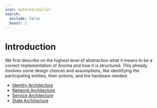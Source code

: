 ```yaml
---
icon: material/pillar
search:
  exclude: false
  boost: 2
---
```


# Introduction

We first describe on the highest level of abstraction what it means to be a
correct implementation of Anoma and how it is structured. This already involves
some design choices and assumptions, like identifying the participating
entities, their actions, and the hardware needed.

- [Identity Architecture](./identity/index.md)
- [Network Architecture](./network/index.md)
- [Service Architecture](./service/index.md)
- [State Architecture](./state/index.md)
